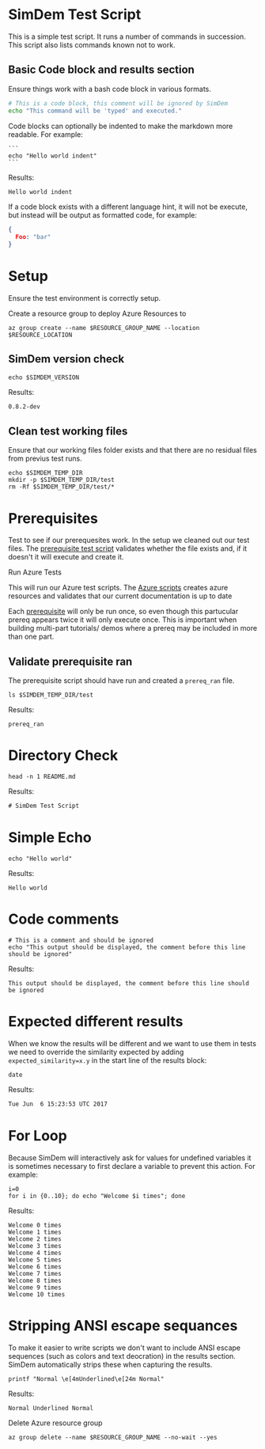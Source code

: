 # SimDem Test Script

This is a simple test script. It runs a number of commands in
succession. This script also lists commands known not to work.

## Basic Code block and results section

Ensure things work with a bash code block in various formats.

```bash
# This is a code block, this comment will be ignored by SimDem
echo "This command will be 'typed' and executed."
```

Code blocks can optionally be indented to make the markdown more 
readable. For example:

    ```
    echo "Hello world indent"
    ```

Results:
```expected_similarity=0.6
Hello world indent
```

If a code block exists with a different language hint, it will not be
execute, but instead will be output as formatted code, for example:

```json
{
  Foo: "bar"
}
```

# Setup

Ensure the test environment is correctly setup.

Create a resource group to deploy Azure Resources to

```
az group create --name $RESOURCE_GROUP_NAME --location $RESOURCE_LOCATION
```

## SimDem version check

```
echo $SIMDEM_VERSION
```

Results:

```expected_similarity=0.4
0.8.2-dev
```

## Clean test working files

Ensure that our working files folder exists and that there are no
residual files from previus test runs.

```
echo $SIMDEM_TEMP_DIR
mkdir -p $SIMDEM_TEMP_DIR/test
rm -Rf $SIMDEM_TEMP_DIR/test/*
```

# Prerequisites

Test to see if our prerequesites work. In the setup we cleaned out our
test files. The [prerequisite test script](./prerequisites/README.md)
validates whether the file exists and, if it doesn't it will execute
and create it.

Run Azure Tests

This will run our Azure test scripts. 
The [Azure scripts](./azureTests/README.md) 
creates azure resources and validates that our
current documentation is up to date

Each [prerequisite](./prerequisites/README.md) will only be run once,
so even though this partucular prereq appears twice it will only
execute once. This is important when building multi-part tutorials/
demos where a prereq may be included in more than one part.

## Validate prerequisite ran

The prerequisite script should have run and created a `prereq_ran`
file.

```
ls $SIMDEM_TEMP_DIR/test
```

Results:

```
prereq_ran
```


# Directory Check

```
head -n 1 README.md
```

Results: 

``` Expected_Similarity=0.8
# SimDem Test Script
```

# Simple Echo

``` 
echo "Hello world" 
```

Results: 

```
Hello world
```

# Code comments

```
# This is a comment and should be ignored
echo "This output should be displayed, the comment before this line should be ignored"
```

Results:

```
This output should be displayed, the comment before this line should be ignored
```

# Expected different results

When we know the results will be different and we want to use them in
tests we need to override the similarity expected by adding
`expected_similarity=x.y` in the start line of the results block:

```
date
```

Results: 

```expected_Similarity=0.1
Tue Jun  6 15:23:53 UTC 2017
```

# For Loop

Because SimDem will interactively ask for values for undefined
variables it is sometimes necessary to first declare a variable to
prevent this action. For example:

```
i=0
for i in {0..10}; do echo "Welcome $i times"; done
```

Results:

```
Welcome 0 times
Welcome 1 times
Welcome 2 times
Welcome 3 times
Welcome 4 times
Welcome 5 times
Welcome 6 times
Welcome 7 times
Welcome 8 times
Welcome 9 times
Welcome 10 times
```

# Stripping ANSI escape sequances

To make it easier to write scripts we don't want to include ANSI
escape sequences (such as colors and text deocration) in the results
section. SimDem automatically strips these when capturing the results.

```
printf "Normal \e[4mUnderlined\e[24m Normal"
```

Results:

```expected_similarity=0.9
Normal Underlined Normal
```

Delete Azure resource group 

```
az group delete --name $RESOURCE_GROUP_NAME --no-wait --yes
```

